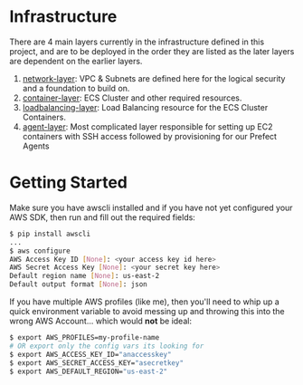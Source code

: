 # Infrastructure

There are 4 main layers currently in the infrastructure defined in this project, and are to be deployed in the order they are listed as the later layers are dependent on the earlier layers. 

1.  [network-layer](network-layer/): VPC & Subnets are defined here for the logical security and a foundation to build on. 
2.  [container-layer](container-layer/): ECS Cluster and other required resources.
3.  [loadbalancing-layer](loadbalancing-layer/): Load Balancing resource for the ECS Cluster Containers.
4.  [agent-layer](agent-layer/): Most complicated layer responsible for setting up EC2 containers with SSH access followed by provisioning for our Prefect Agents




# Getting Started

Make sure you have awscli installed and if you have not yet configured your AWS SDK, then run and fill out the required fields:

```bash
$ pip install awscli
...
$ aws configure
AWS Access Key ID [None]: <your access key id here>
AWS Secret Access Key [None]: <your secret key here>
Default region name [None]: us-east-2
Default output format [None]: json
```

If you have multiple AWS profiles (like me), then you'll need to whip up a quick environment variable to avoid messing up and throwing this into the wrong AWS Account... which would __not__ be ideal:
```bash
$ export AWS_PROFILES=my-profile-name
# OR export only the config vars its looking for
$ export AWS_ACCESS_KEY_ID="anaccesskey"
$ export AWS_SECRET_ACCESS_KEY="asecretkey"
$ export AWS_DEFAULT_REGION="us-east-2"
```


